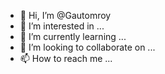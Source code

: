 - 👋 Hi, I’m @Gautomroy
- 👀 I’m interested in ...
- 🌱 I’m currently learning ...
- 💞️ I’m looking to collaborate on ...
- 📫 How to reach me ...

<!---
Gautomroy/Gautomroy is a ✨ special ✨ repository because its `README.md` (this file) appears on your GitHub profile.
You can click the Preview link to take a look at your changes.
--->
